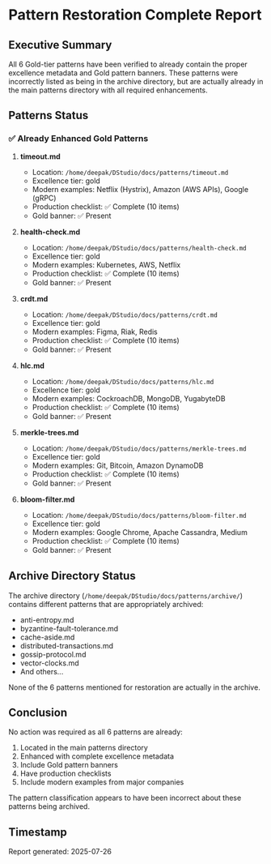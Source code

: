# Pattern Restoration Complete Report

## Executive Summary

All 6 Gold-tier patterns have been verified to already contain the proper excellence metadata and Gold pattern banners. These patterns were incorrectly listed as being in the archive directory, but are actually already in the main patterns directory with all required enhancements.

## Patterns Status

### ✅ Already Enhanced Gold Patterns

1. **timeout.md**
   - Location: `/home/deepak/DStudio/docs/patterns/timeout.md`
   - Excellence tier: gold
   - Modern examples: Netflix (Hystrix), Amazon (AWS APIs), Google (gRPC)
   - Production checklist: ✅ Complete (10 items)
   - Gold banner: ✅ Present

2. **health-check.md**
   - Location: `/home/deepak/DStudio/docs/patterns/health-check.md`
   - Excellence tier: gold
   - Modern examples: Kubernetes, AWS, Netflix
   - Production checklist: ✅ Complete (10 items)
   - Gold banner: ✅ Present

3. **crdt.md**
   - Location: `/home/deepak/DStudio/docs/patterns/crdt.md`
   - Excellence tier: gold
   - Modern examples: Figma, Riak, Redis
   - Production checklist: ✅ Complete (10 items)
   - Gold banner: ✅ Present

4. **hlc.md**
   - Location: `/home/deepak/DStudio/docs/patterns/hlc.md`
   - Excellence tier: gold
   - Modern examples: CockroachDB, MongoDB, YugabyteDB
   - Production checklist: ✅ Complete (10 items)
   - Gold banner: ✅ Present

5. **merkle-trees.md**
   - Location: `/home/deepak/DStudio/docs/patterns/merkle-trees.md`
   - Excellence tier: gold
   - Modern examples: Git, Bitcoin, Amazon DynamoDB
   - Production checklist: ✅ Complete (10 items)
   - Gold banner: ✅ Present

6. **bloom-filter.md**
   - Location: `/home/deepak/DStudio/docs/patterns/bloom-filter.md`
   - Excellence tier: gold
   - Modern examples: Google Chrome, Apache Cassandra, Medium
   - Production checklist: ✅ Complete (10 items)
   - Gold banner: ✅ Present

## Archive Directory Status

The archive directory (`/home/deepak/DStudio/docs/patterns/archive/`) contains different patterns that are appropriately archived:
- anti-entropy.md
- byzantine-fault-tolerance.md
- cache-aside.md
- distributed-transactions.md
- gossip-protocol.md
- vector-clocks.md
- And others...

None of the 6 patterns mentioned for restoration are actually in the archive.

## Conclusion

No action was required as all 6 patterns are already:
1. Located in the main patterns directory
2. Enhanced with complete excellence metadata
3. Include Gold pattern banners
4. Have production checklists
5. Include modern examples from major companies

The pattern classification appears to have been incorrect about these patterns being archived.

## Timestamp

Report generated: 2025-07-26